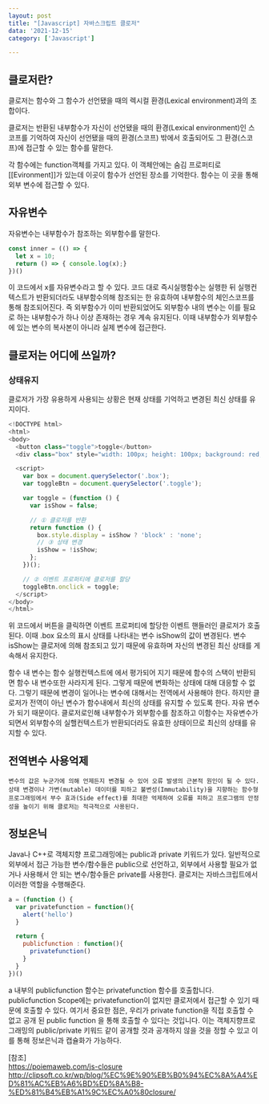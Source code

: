 ```yaml
---
layout: post
title: "[Javascript] 자바스크립트 클로저"
data: '2021-12-15'
category: ['Javascript']

---
```

## 클로저란?
클로저는 함수와 그 함수가 선언됐을 때의 렉시컬 환경(Lexical environment)과의 조합이다. 

클로저는 반환된 내부함수가 자신이 선언됐을 때의 환경(Lexical environment)인 스코프를 기억하여 자신이 선언됐을 때의 환경(스코프) 밖에서 호출되어도 그 환경(스코프)에 접근할 수 있는 함수를 말한다.

각 함수에는 function객체를 가지고 있다. 이 객체안에는 숨김 프로퍼티로 [[Evironment]]가 있는데 이곳이 함수가 선언된 장소를 기억한다. 함수는 이 곳을 통해 외부 변수에 접근할 수 있다. 

## 자유변수
자유변수는 내부함수가 참조하는 외부함수를 말한다.
```js
const inner = (() => {
  let x = 10;
  return () => { console.log(x);}
})()
```
이 코드에서 x를 자유변수라고 할 수 있다. 코드 대로 즉시실행함수는 실행한 뒤 실행컨텍스트가 반환되더라도 내부함수의해 참조되는 한 유효하여 내부함수의 체인스코프를 통해 참조되어진다. 즉 외부함수가 이미 반환되었어도 외부함수 내의 변수는 이를 필요로 하는 내부함수가 하나 이상 존재하는 경우 계속 유지된다. 이때 내부함수가 외부함수에 있는 변수의 복사본이 아니라 실제 변수에 접근한다.

## 클로저는 어디에 쓰일까?
### 상태유지
클로저가 가장 유용하게 사용되는 상황은 현재 상태를 기억하고 변경된 최신 상태를 유지이다. 
```js
<!DOCTYPE html>
<html>
<body>
  <button class="toggle">toggle</button>
  <div class="box" style="width: 100px; height: 100px; background: red;"></div>

  <script>
    var box = document.querySelector('.box');
    var toggleBtn = document.querySelector('.toggle');

    var toggle = (function () {
      var isShow = false;

      // ① 클로저를 반환
      return function () {
        box.style.display = isShow ? 'block' : 'none';
        // ③ 상태 변경
        isShow = !isShow;
      };
    })();

    // ② 이벤트 프로퍼티에 클로저를 할당
    toggleBtn.onclick = toggle;
  </script>
</body>
</html>
```
위 코드에서 버튼을 클릭하면 이벤트 프로퍼티에 할당한 이벤트 핸들러인 클로저가 호출된다. 이때 .box 요소의 표시 상태를 나타내는 변수 isShow의 값이 변경된다. 변수 isShow는 클로저에 의해 참조되고 있기 때문에 유효하며 자신의 변경된 최신 상태를 게속해서 유지한다.

함수 내 변수는 함수 실행컨텍스트에 에서 평가되어 지기 때문에 함수의 스택이 반환되면 함수 내 변수또한 사라지게 된다. 그렇게 때문에 변화하는 상태에 대해 대응할 수 없다. 그렇기 때문에 변경이 일어나는 변수에 대해서는 전역에서 사용해야 한다. 하지만 클로저가 전역이 아닌 변수가 함수내에서 최신의 상태를 유지할 수 있도록 한다. 자유 변수가 되기 때문이다. 클로저로인해 내부함수가 외부함수를 참조하고 이함수는 자유변수가 되면서 외부함수의 실핼컨텍스트가 반환되더라도 유효한 상태이므로 최신의 상태를 유지할 수 있다.

## 전역변수 사용억제

```
변수의 값은 누군가에 의해 언제든지 변경될 수 있어 오류 발생의 근본적 원인이 될 수 있다. 상태 변경이나 가변(mutable) 데이터를 피하고 불변성(Immutability)을 지향하는 함수형 프로그래밍에서 부수 효과(Side effect)를 최대한 억제하여 오류를 피하고 프로그램의 안정성을 높이기 위해 클로저는 적극적으로 사용된다.
```
## 정보은닉

Java나 C++로 객체지향 프로그래밍에는 public과 private 키워드가 있다. 일반적으로 외부에서 접근 가능한 변수/함수들은 public으로 선언하고, 외부에서 사용할 필요가 없거나 사용해서 안 되는 변수/함수들은 private를 사용한다. 클로저는 자바스크립트에서 이러한 역할을 수행해준다. 
```js
a = (function () {
  var privatefunction = function(){
    alert('hello')
  }

  return {
    publicfunction : function(){
      privatefunction()
    }
  }
})()
```
a 내부의 publicfunction 함수는 privatefunction 함수를 호출합니다. publicfunction Scope에는 privatefunction이 없지만 클로저에서 접근할 수 있기 때문에 호출할 수 있다. 여기서 중요한 점은, 우리가 private function을 직접 호출할 수 없고 공개 된 public function 을 통해 호출할 수 있다는 것입니다. 이는 객체지향프로그래밍의 public/private 키워드 같이 공개할 것과 공개하지 않을 것을 정할 수 있고 이를 통해 정보은닉과 캡슐화가 가능하다.



<div>
  [참조]<br/>
  <a href="https://poiemaweb.com/js-closure" target="_blank">https://poiemaweb.com/js-closure</a><br/>
  <a href="http://clipsoft.co.kr/wp/blog/%EC%9E%90%EB%B0%94%EC%8A%A4%ED%81%AC%EB%A6%BD%ED%8A%B8-%ED%81%B4%EB%A1%9C%EC%A0%80closure/" target="_blank">http://clipsoft.co.kr/wp/blog/%EC%9E%90%EB%B0%94%EC%8A%A4%ED%81%AC%EB%A6%BD%ED%8A%B8-%ED%81%B4%EB%A1%9C%EC%A0%80closure/</a><br/>
</div>

